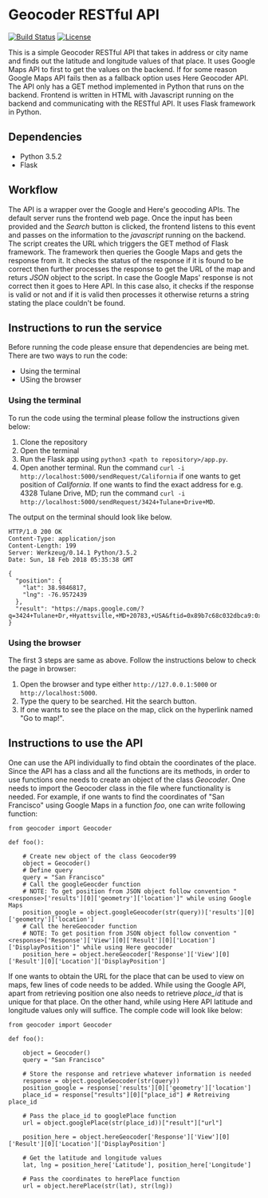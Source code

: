 # Geocoder RESTful API

[![Build Status](https://travis-ci.org/nr-parikh/geocoder_rest_api.svg?branch=master)](https://travis-ci.org/nr-parikh/geocoder_rest_api)
[![License](https://img.shields.io/badge/License-BSD%203--Clause-green.svg)](https://github.com/nr-parikh/geocoder_rest_api/blob/master/LICENSE)

This is a simple Geocoder RESTful API that takes in address or city name and finds out the latitude and longitude values of that place. It uses Google Maps API to first to get the values on the backend. If for some reason Google Maps API fails then as a fallback option uses Here Geocoder API. The API only has a GET method implemented in Python that runs on the backend. Frontend is written in HTML with Javascript running on the backend and communicating with the RESTful API. It uses Flask framework in Python.

## Dependencies
* Python 3.5.2
* Flask 

## Workflow 

The API is a wrapper over the Google and Here's geocoding APIs. The default server runs the frontend web page. Once the input has been provided and the *Search* button is clicked, the frontend listens to this event and passes on the information to the *javascript* running on the backend. The script creates the URL which triggers the GET method of Flask framework. The framework then queries the Google Maps and gets the response from it. It checks the status of the response if it is found to be correct then further processes the response to get the URL of the map and returs *JSON* object to the script. In case the Google Maps' response is not correct then it goes to Here API. In this case also, it checks if the response is valid or not and if it is valid then processes it otherwise returns a string stating the place couldn't be found. 

## Instructions to run the service 

Before running the code please ensure that dependencies are being met. There are two ways to run the code:
* Using the terminal 
* USing the browser 

### Using the terminal 

To run the code using the terminal please follow the instructions given below:
1. Clone the repository
2. Open the terminal 
3. Run the Flask app using `python3 <path to repository>/app.py`.
4. Open another terminal. Run the command `curl -i http://localhost:5000/sendRequest/California` if one wants to get position of *California*. If one wants to find the exact address for e.g. 4328 Tulane Drive, MD; run the command `curl -i http://localhost:5000/sendRequest/3424+Tulane+Drive+MD`.

The output on the terminal should look like below.
```
HTTP/1.0 200 OK
Content-Type: application/json
Content-Length: 199
Server: Werkzeug/0.14.1 Python/3.5.2
Date: Sun, 18 Feb 2018 05:35:38 GMT

{
  "position": {
    "lat": 38.9846817, 
    "lng": -76.9572439
  }, 
  "result": "https://maps.google.com/?q=3424+Tulane+Dr,+Hyattsville,+MD+20783,+USA&ftid=0x89b7c68c032dbca9:0x1603f42ea05e114"
}
```

### Using the browser

The first 3 steps are same as above. Follow the instructions below to check the page in browser:
1. Open the browser and type either `http://127.0.0.1:5000` or `http://localhost:5000`.
2. Type the query to be searched. Hit the search button.
3. If one wants to see the place on the map, click on the hyperlink named "Go to map!".

## Instructions to use the API

One can use the API individually to find obtain the coordinates of the place. Since the API has a class and all the functions are its methods, in order to use functions one needs to create an object of the class *Geocoder*. One needs to import the Geocoder class in the file where functionality is needed. For example, if one wants to find the coordinates of "San Francisco" using Google Maps in a function *foo*, one can write following function:
```
from geocoder import Geocoder

def foo():

	# Create new object of the class Geocoder99
	object = Geocoder()
	# Define query
	query = "San Francisco"
	# Call the googleGeocder function
	# NOTE: To get position from JSON object follow convention "<response>['results'][0]['geometry']['location']" while using Google Maps
	position_google = object.googleGeocoder(str(query))['results'][0]['geometry']['location']
	# Call the hereGeocoder function
	# NOTE: To get position from JSON object follow convention "<response>['Response']['View'][0]['Result'][0]['Location']['DisplayPosition']" while using Here geocoder
	position_here = object.hereGeocoder['Response']['View'][0]['Result'][0]['Location']['DisplayPosition']

```

If one wants to obtain the URL for the place that can be used to view on maps, few lines of code needs to be added. While using the Google API, apart from retrieving position one also needs to retrieve *place_id* that is unique for that place. On the other hand, while using Here API latitude and longitude values only will suffice. The comple code will look like below:
```
from geocoder import Geocoder

def foo():

	object = Geocoder()
	query = "San Francisco"
	
	# Store the response and retrieve whatever information is needed
	response = object.googleGeocoder(str(query))
	position_google = response['results'][0]['geometry']['location']
	place_id = response["results"][0]["place_id"] # Retreiving place_id

	# Pass the place_id to googlePlace function
	url = object.googlePlace(str(place_id))["result"]["url"]	

	position_here = object.hereGeocoder['Response']['View'][0]['Result'][0]['Location']['DisplayPosition']
	
	# Get the latitude and longitude values 
	lat, lng = position_here['Latitude'], position_here['Longitude']

	# Pass the coordinates to herePlace function
	url = object.herePlace(str(lat), str(lng))

```

